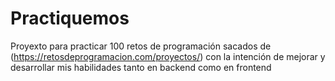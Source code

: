 # Practiquemos
 Proyexto para practicar 100 retos de programación sacados de (https://retosdeprogramacion.com/proyectos/) con la intención de mejorar y desarrollar mis habilidades tanto en backend como en frontend
